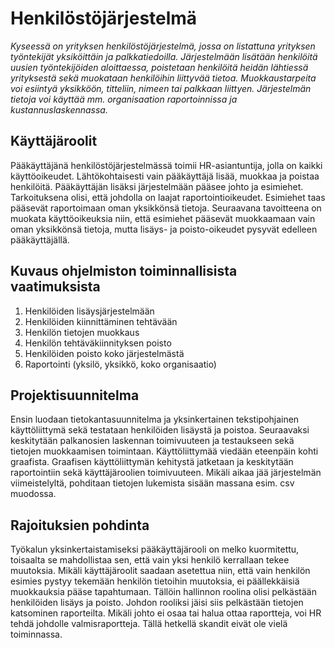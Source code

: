 
# Henkilöstöjärjestelmä
*Kyseessä on yrityksen henkilöstöjärjestelmä, jossa on listattuna yrityksen työntekijät yksiköittäin ja palkkatiedoilla. Järjestelmään lisätään henkilöitä uusien työntekijöiden aloittaessa, poistetaan henkilöitä heidän lähtiessä yrityksestä sekä muokataan henkilöihin liittyvää tietoa. Muokkaustarpeita voi esiintyä yksikköön, titteliin, nimeen tai palkkaan liittyen. Järjestelmän tietoja voi käyttää mm. organisaation raportoinnissa ja kustannuslaskennassa.*
## Käyttäjäroolit
Pääkäyttäjänä henkilöstöjärjestelmässä toimii HR-asiantuntija, jolla on kaikki käyttöoikeudet. Lähtökohtaisesti vain pääkäyttäjä lisää, muokkaa ja poistaa henkilöitä. Pääkäyttäjän lisäksi järjestelmään pääsee johto ja esimiehet. Tarkoituksena olisi, että johdolla on laajat raportointioikeudet. Esimiehet taas pääsevät raportoimaan oman yksikkönsä tietoja. Seuraavana tavoitteena on muokata käyttöoikeuksia niin, että esimiehet pääsevät muokkaamaan vain oman yksikkönsä tietoja, mutta lisäys- ja poisto-oikeudet pysyvät edelleen pääkäyttäjällä.
## Kuvaus ohjelmiston toiminnallisista vaatimuksista
1. Henkilöiden lisäysjärjestelmään
1. Henkilöiden kiinnittäminen tehtävään
1. Henkilön tietojen muokkaus 
1. Henkilön tehtäväkiinnityksen poisto
1. Henkilöiden poisto koko järjestelmästä
1. Raportointi (yksilö, yksikkö, koko organisaatio)
## Projektisuunnitelma
Ensin luodaan tietokantasuunnitelma ja yksinkertainen tekstipohjainen käyttöliittymä sekä testataan henkilöiden lisäystä ja poistoa.
Seuraavaksi keskitytään palkanosien laskennan toimivuuteen ja testaukseen sekä tietojen muokkaamisen toimintaan. Käyttöliittymää viedään eteenpäin kohti graafista.
Graafisen käyttöliittymän kehitystä jatketaan ja keskitytään raportointiin sekä käyttäjäroolien toimivuuteen. Mikäli aikaa jää järjestelmän viimeistelyltä, pohditaan tietojen lukemista sisään massana esim. csv muodossa.
## Rajoituksien pohdinta
Työkalun yksinkertaistamiseksi pääkäyttäjärooli on melko kuormitettu, toisaalta se mahdollistaa sen, että vain yksi henkilö kerrallaan tekee muutoksia. Mikäli käyttäjäroolit saadaan asetettua niin, että vain henkilön esimies pystyy tekemään henkilön tietoihin muutoksia, ei päällekkäisiä muokkauksia pääse tapahtumaan. Tällöin hallinnon roolina olisi pelkästään henkilöiden lisäys ja poisto. Johdon rooliksi jäisi siis pelkästään tietojen katsominen raporteilta. Mikäli johto ei osaa tai halua ottaa raportteja, voi HR tehdä johdolle valmisraportteja.
Tällä hetkellä skandit eivät ole vielä toiminnassa.
